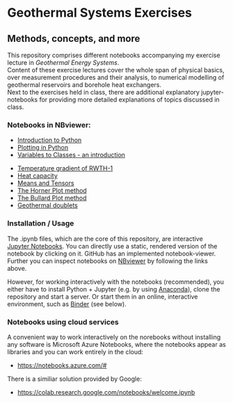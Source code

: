 # Geothermal Systems Exercises
## Methods, concepts, and more  

This repository comprises different notebooks accompanying my exercise lecture in _Geothermal Energy Systems_.  
Content of these exercise lectures cover the whole span of physical basics, over measurement procedures and their analysis, to numerical modelling of geothermal reservoirs and borehole heat exchangers.  
Next to the exercises held in class, there are additional explanatory jupyter-notebooks for providing more detailed explanations of topics discussed in class.  

### Notebooks in NBviewer:  
* [Introduction to Python](http://nbviewer.jupyter.org/github/darius74/geothermics/blob/master/00_Introduction_to_python.ipynb)
* [Plotting in Python](http://nbviewer.jupyter.org/github/darius74/geothermics/blob/master/00_Plotting_in_python.ipynb)  
* [Variables to Classes - an introduction](http://nbviewer.jupyter.org/github/darius74/geothermics/blob/master/00_Variables_to_Classes.ipynb) 
<!---* [Legendre transformation and Maxwell-relations](http://nbviewer.jupyter.org/github/darius74/geothermics/blob/master/01_Legendre_transformation_and_Maxwell_relations.ipynb) -->
* [Temperature gradient of RWTH-1](http://nbviewer.jupyter.org/github/darius74/geothermics/blob/master/02_T-gradient_RWTH-1.ipynb)  
* [Heat capacity](http://nbviewer.jupyter.org/github/darius74/geothermics/blob/master/03_heat_capacity.ipynb)  
* [Means and Tensors](http://nbviewer.jupyter.org/github/darius74/geothermics/blob/master/04_means_and_tensors.ipynb)
* [The Horner Plot method](http://nbviewer.jupyter.org/github/darius74/geothermics/blob/master/07_Horner_Plot.ipynb)  
* [The Bullard Plot method](http://nbviewer.jupyter.org/github/darius74/geothermics/blob/master/08_Bullard_Plot.ipynb)  
* [Geothermal doublets](http://nbviewer.jupyter.org/github/darius74/geothermics/blob/master/09_Geothermal_doublets.ipynb)  

### Installation / Usage 
The .ipynb files, which are the core of this repository, are interactive [Jupyter Notebooks](https://jupyter.org/). You can directly use a static, rendered version of the notebook by clicking on it. GitHub has an implemented notebook-viewer.  
Further you can inspect notebooks on [NBviewer](https://nbviewer.jupyter.org/) by following the links above.  

However, for working interactively with the notebooks (recommended), you either have to install Python + Jupyter (e.g. by using [Anaconda](https://www.anaconda.com/download/#linux)), clone the repository and start a server. Or start them in an online, interactive environment, such as [Binder](https://mybinder.org/) (see below).

### Notebooks using cloud services
A convenient way to work interactively on the norebooks without installing any software is Microsoft Azure Notebooks, where the notebooks appear as libraries and you can work entirely in the cloud:
* https://notebooks.azure.com/#

There is a similiar solution provided by Google:
* https://colab.research.google.com/notebooks/welcome.ipynb


<!---* ### Notebooks in an interactive environment:
You can also work on notebooks interactively by using _binder_. Click on the binder badge to get to a remote notebook server:
[![Binder](https://beta.mybinder.org/badge.svg)](https://beta.mybinder.org/v2/gh/darius74/geothermics/master)-->
